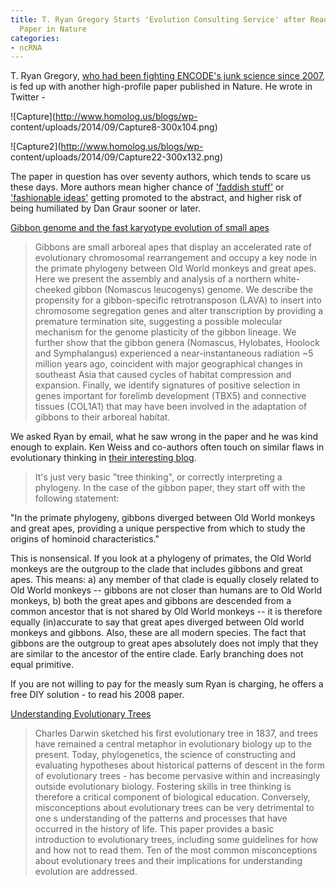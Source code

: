 ```yaml
---
title: T. Ryan Gregory Starts 'Evolution Consulting Service' after Reading Gibbon
  Paper in Nature
categories:
- ncRNA
---
```

T. Ryan Gregory, [who had been fighting ENCODE's junk science since
2007](http://www.genomicron.evolverzone.com/2007/04/onion-test/), is fed up
with another high-profile paper published in Nature. He wrote in Twitter -
<!--more-->

![Capture](http://www.homolog.us/blogs/wp-
content/uploads/2014/09/Capture8-300x104.png)

![Capture2](http://www.homolog.us/blogs/wp-
content/uploads/2014/09/Capture22-300x132.png)

The paper in question has over seventy authors, which tends to scare us these
days. More authors mean higher chance of ['faddish
stuff'](http://www.fasebj.org/content/27/1/1.full) or ['fashionable
ideas'](http://www.fasebj.org/content/22/12/4033.full) getting promoted to the
abstract, and higher risk of being humiliated by Dan Graur sooner or later.

[Gibbon genome and the fast karyotype evolution of small
apes](http://www.nature.com/nature/journal/v513/n7517/full/nature13679.html)

> Gibbons are small arboreal apes that display an accelerated rate of
evolutionary chromosomal rearrangement and occupy a key node in the primate
phylogeny between Old World monkeys and great apes. Here we present the
assembly and analysis of a northern white-cheeked gibbon (Nomascus leucogenys)
genome. We describe the propensity for a gibbon-specific retrotransposon
(LAVA) to insert into chromosome segregation genes and alter transcription by
providing a premature termination site, suggesting a possible molecular
mechanism for the genome plasticity of the gibbon lineage. We further show
that the gibbon genera (Nomascus, Hylobates, Hoolock and Symphalangus)
experienced a near-instantaneous radiation ~5 million years ago, coincident
with major geographical changes in southeast Asia that caused cycles of
habitat compression and expansion. Finally, we identify signatures of positive
selection in genes important for forelimb development (TBX5) and connective
tissues (COL1A1) that may have been involved in the adaptation of gibbons to
their arboreal habitat.

We asked Ryan by email, what he saw wrong in the paper and he was kind enough
to explain. Ken Weiss and co-authors often touch on similar flaws in
evolutionary thinking in [their interesting
blog](http://ecodevoevo.blogspot.com/).

> It's just very basic "tree thinking", or correctly interpreting a phylogeny.
In the case of the gibbon paper, they start off with the following statement:

"In the primate phylogeny, gibbons diverged between Old World monkeys and
great apes, providing a unique perspective from which to study the origins of
hominoid characteristics."

This is nonsensical. If you look at a phylogeny of primates, the Old World
monkeys are the outgroup to the clade that includes gibbons and great apes.
This means: a) any member of that clade is equally closely related to Old
World monkeys -- gibbons are not closer than humans are to Old World monkeys,
b) both the great apes and gibbons are descended from a common ancestor that
is not shared by Old World monkeys -- it is therefore equally (in)accurate to
say that great apes diverged between Old world monkeys and gibbons. Also,
these are all modern species. The fact that gibbons are the outgroup to great
apes absolutely does not imply that they are similar to the ancestor of the
entire clade. Early branching does not equal primitive.

If you are not willing to pay for the measly sum Ryan is charging, he offers a
free DIY solution - to read his 2008 paper.

[Understanding Evolutionary
Trees](http://link.springer.com/article/10.1007%2Fs12052-008-0035-x)

> Charles Darwin sketched his first evolutionary tree in 1837, and trees have
remained a central metaphor in evolutionary biology up to the present. Today,
phylogenetics, the science of constructing and evaluating hypotheses about
historical patterns of descent in the form of evolutionary trees - has become
pervasive within and increasingly outside evolutionary biology. Fostering
skills in tree thinking is therefore a critical component of biological
education. Conversely, misconceptions about evolutionary trees can be very
detrimental to one s understanding of the patterns and processes that have
occurred in the history of life. This paper provides a basic introduction to
evolutionary trees, including some guidelines for how and how not to read
them. Ten of the most common misconceptions about evolutionary trees and their
implications for understanding evolution are addressed.

